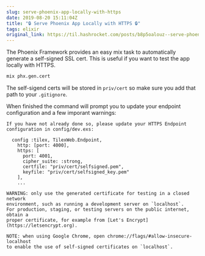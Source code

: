 ```yaml
---
slug: serve-phoenix-app-locally-with-https
date: 2019-08-20 15:11:04Z
title: "🔒 Serve Phoenix App Locally with HTTPS 🔒"
tags: elixir
original_link: https://til.hashrocket.com/posts/b8p5oalouz--serve-phoenix-app-locally-with-https-
---
```



The Phoenix Framework provides an easy mix task to automatically generate a self-signed SSL cert. This is useful if you want to test the app locally with HTTPS.

```bash
mix phx.gen.cert
```

The self-sigend certs will be stored in `priv/cert`	so make sure you add that path to your `.gitignore`.

When finished the command will prompt you to update your endpoint configuration and a few imporant warnings:

```
If you have not already done so, please update your HTTPS Endpoint
configuration in config/dev.exs:

  config :tilex, TilexWeb.Endpoint,
    http: [port: 4000],
    https: [
      port: 4001,
      cipher_suite: :strong,
      certfile: "priv/cert/selfsigned.pem",
      keyfile: "priv/cert/selfsigned_key.pem"
    ],
    ...

WARNING: only use the generated certificate for testing in a closed network
environment, such as running a development server on `localhost`.
For production, staging, or testing servers on the public internet, obtain a
proper certificate, for example from [Let's Encrypt](https://letsencrypt.org).

NOTE: when using Google Chrome, open chrome://flags/#allow-insecure-localhost
to enable the use of self-signed certificates on `localhost`.
```
